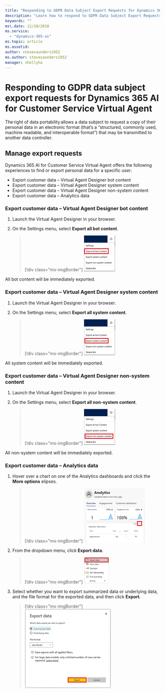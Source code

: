```yaml
---
title: "Responding to GDPR Data Subject Export Requests for Dynamics 365 AI for Customer Service Virtual Agent"
description: "Learn how to respond​ to GDPR Data Subject Export Requests for Dynamics 365 AI for Customer Service Virtual Agent."
keywords: ""
ms\.date: 12/10/2018
ms.service:
  - "dynamics-365-ai"
ms.topic: article
ms.assetid: 
author: stevesaunders1952
ms.author: stevesaunders1952
manager: shellyha
---
```


# Responding to GDPR data subject export requests for Dynamics 365 AI for Customer Service Virtual Agent

The right of data portability allows a data subject to request a copy of their personal data in an electronic format (that’s a “structured, commonly used, machine readable, and interoperable format”) that may be transmitted to another data controller.

## Manage export requests

Dynamics 365 AI for Customer Service Virtual Agent offers the following experiences to find or export personal data for a specific user:

* Export customer data – Virtual Agent Designer bot content
* Export customer data – Virtual Agent Designer system content
* Export customer data – Virtual Agent Designer non-system content
* Export customer data – Analytics data

### Export customer data – Virtual Agent Designer bot content

1. Launch the Virtual Agent Designer in your browser.
2. On the Settings menu, select **Export all bot content**.

   > [!div class="mx-imgBorder"]
   > ![Export bot content](media/gdpr-export-1.png)

All bot content will be immediately exported.

### Export customer data – Virtual Agent Designer system content

1. Launch the Virtual Agent Designer in your browser.
2. On the Settings menu, select **Export all system content**.

   > [!div class="mx-imgBorder"]
   > ![Export system content](media/gdpr-export-2.png)

All system content will be immediately exported.

### Export customer data – Virtual Agent Designer non-system content

1. Launch the Virtual Agent Designer in your browser.
2. On the Settings menu, select **Export all non-system content**.

   > [!div class="mx-imgBorder"]
   > ![Export non-system content](media/gdpr-export-3.png)

All non-system content will be immediately exported.

### Export customer data – Analytics data

1. Hover over a chart on one of the Analytics dashboards and click the **More options** elipses.

   > [!div class="mx-imgBorder"]
   > ![More options](media/gdpr-export-4.png)

2. From the dropdown menu, click **Export data**.

    > [!div class="mx-imgBorder"]
    > ![Export data](media/gdpr-export-5.png)

3. Select whether you want to export summarized data or underlying data, and the file format for the exported data, and then click **Export**.

   > [!div class="mx-imgBorder"]
   > ![Export details](media/gdpr-export-6.png)